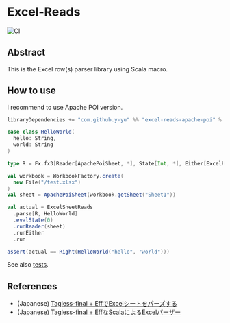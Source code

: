 Excel-Reads
============================
![CI](https://github.com/y-yu/excel-reads/workflows/CI/badge.svg)

## Abstract

This is the Excel row(s) parser library using Scala macro.

## How to use

I recommend to use Apache POI version.

```scala
libraryDependencies += "com.github.y-yu" %% "excel-reads-apache-poi" % "0.5.1"
```

```scala
case class HelloWorld(
  hello: String,
  world: String
)

type R = Fx.fx3[Reader[ApachePoiSheet, *], State[Int, *], Either[ExcelParseErrors, *]]

val workbook = WorkbookFactory.create(
  new File("/test.xlsx")
)
val sheet = ApachePoiSheet(workbook.getSheet("Sheet1"))

val actual = ExcelSheetReads
  .parse[R, HelloWorld]
  .evalState(0)
  .runReader(sheet)
  .runEither
  .run

assert(actual == Right(HelloWorld("hello", "world")))
```

See also [tests](https://github.com/y-yu/excel-reads/tree/master/modules/apache-poi/src/test/scala/excelreads/apache/poi).

## References

- (Japanese) [Tagless-final + EffでExcelシートをパーズする](https://zenn.dev/yyu/articles/d7d965b661e158)
- (Japanese) [Tagless-final + EffなScalaによるExcelパーザー](https://zenn.dev/yyu/articles/61799662c042ac)
